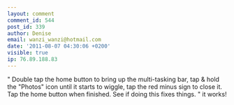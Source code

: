 ```yaml
---
layout: comment
comment_id: 544
post_id: 339
author: Denise
email: wanzi_wanzi@hotmail.com
date: '2011-08-07 04:30:06 +0200'
visible: true
ip: 76.89.188.83
---
```

" Double tap the home button to bring up the multi-tasking bar, tap & hold the "Photos" icon until it starts to wiggle, tap the red minus sign to close it. Tap the home button when finished. See if doing this fixes things. "
it works! 
